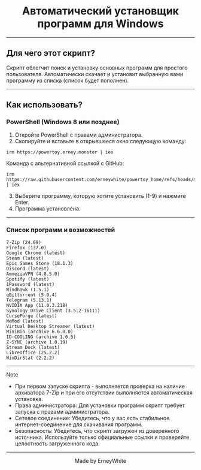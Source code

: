 <h1 align="center">Автоматический установщик программ для Windows</h1>

<hr>

## Для чего этот скрипт?
Скрипт облегчит поиск и установку основных программ для простого пользователя. Автоматически скачает и установит выбранную вами программу из списка (список будет пополнен).

---

## Как использовать?

### PowerShell (Windows 8 или позднее)

1.   Откройте PowerShell с правами администратора.
2.   Скопируйте и вставьте в открывшееся окно следующую команду:  
```
irm https://powertoy.erney.monster | iex
```
  Команда с альтернативной ссылкой с GitHub:
```
irm https://raw.githubusercontent.com/erneywhite/powertoy_home/refs/heads/main/powertoy.ps1 | iex
```

3.   Выберите программу, которую хотите установить (1-9) и нажмите Enter.
4.   Программа установлена.

---

### Список программ и возможностей
```
7-Zip (24.09)
Firefox (137.0)
Google Chrome (latest)
Steam (latest)
Epic Games Store (18.1.3)
Discord (latest)
AmneziaVPN (4.8.5.0)
Spotify (latest)
1Password (latest)
Windhawk (1.5.1)
qBittorrent (5.0.4)
Telegram (5.13.1)
NVIDIA App (11.0.3.218)
Synology Drive Client (3.5.2-16111)
CurseForge (latest)
WeMod (latest)
Virtual Desktop Streamer (latest)
MiniBin (archive 6.6.0.0)
ID-COOLING (archive 1.0.5)
Z-SYNC (archive 1.0.19)
Stream Dock (latest)
LibreOffice (25.2.2)
WinDirStat (2.2.2)
```
---

> [!NOTE]
>
> - При первом запуске скрипта - выполняется проверка на наличие архиватора 7-Zip и при его отсутствии выполняется автоматическая установка.
> - Права администратора: Для установки программ скрипт требует запуска с правами администратора.
> - Сетевое соединение: Убедитесь, что у вас есть стабильное интернет-соединение для скачивания программ.
> - Безопасность: Убедитесь, что скрипт загружен из доверенного источника. Используйте только официальные ссылки и проверяйте целостность загруженного кода.

---

<p align="center">Made by ErneyWhite</p>
